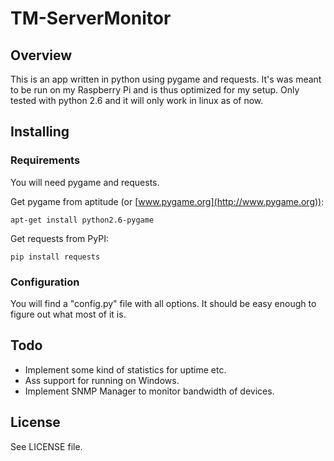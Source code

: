 # TM-ServerMonitor

## Overview

This is an app written in python using pygame and requests. It's was meant to be run on my Raspberry Pi and is thus optimized for my setup. Only tested with python 2.6 and it will only work in linux as of now.

## Installing

### Requirements

You will need pygame and requests.

Get pygame from aptitude (or [www.pygame.org](http://www.pygame.org)):

	apt-get install python2.6-pygame
	
Get requests from PyPI:

	pip install requests

### Configuration

You will find a "config.py" file with all options. It should be easy enough to figure out what most of it is.

## Todo

* Implement some kind of statistics for uptime etc.
* Ass support for running on Windows.
* Implement SNMP Manager to monitor bandwidth of devices.

## License

See LICENSE file.